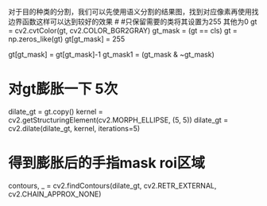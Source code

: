 对于目的种类的分割，我们可以先使用语义分割的结果图，找到对应像素再使用找边界函数这样可以达到较好的效果    # #只保留需要的类将其设置为255 其他为0
gt = cv2.cvtColor(gt, cv2.COLOR_BGR2GRAY)
gt_mask = (gt == cls)
gt = np.zeros_like(gt)
gt[gt_mask] = 255

gt[gt_mask] = gt[gt_mask]-1
gt_mask1 = (gt_mask & ~gt_mask)
# 对gt膨胀一下 5次
dilate_gt = gt.copy()
kernel = cv2.getStructuringElement(cv2.MORPH_ELLIPSE, (5, 5))
dilate_gt = cv2.dilate(dilate_gt, kernel, iterations=5)
# 得到膨胀后的手指mask roi区域
contours, _ = cv2.findContours(dilate_gt, cv2.RETR_EXTERNAL, cv2.CHAIN_APPROX_NONE)